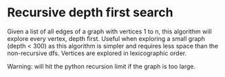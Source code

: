 # Recursive depth first search

Given a list of all edges of a graph with vertices 1 to n, this algorithm will explore every vertex, depth first.
Useful when exploring a small graph (depth < 300) as this algorithm is simpler and requires less space than the non-recursive dfs.
Vertices are explored in lexicographic order.

Warning: will hit the python recursion limit if the graph is too large.